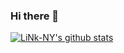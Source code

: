 ### Hi there 👋

[![LiNk-NY's github stats](https://github-readme-stats-git-masterrstaa-rickstaa.vercel.app/api?username=LiNk-NY&show_icons=true&theme=vision-friendly-dark&hide=stars)](https://github.com/anuraghazra/github-readme-stats)
